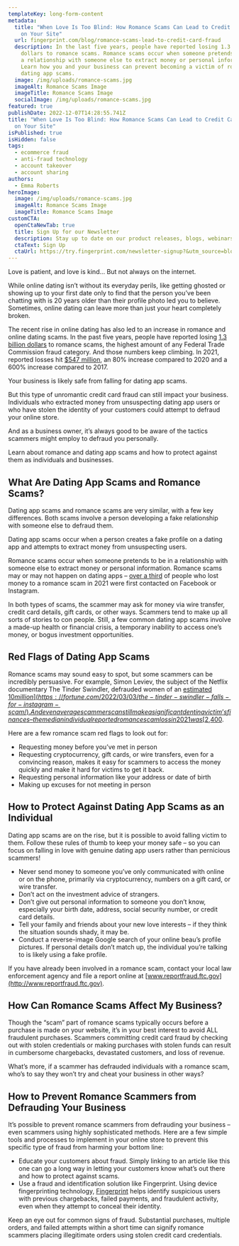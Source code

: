 ```yaml
---
templateKey: long-form-content
metadata:
  title: "When Love Is Too Blind: How Romance Scams Can Lead to Credit Card Fraud
    on Your Site"
  url: fingerprint.com/blog/romance-scams-lead-to-credit-card-fraud
  description: In the last five years, people have reported losing 1.3 billion
    dollars to romance scams. Romance scams occur when someone pretends to be in
    a relationship with someone else to extract money or personal information.
    Learn how you and your business can prevent becoming a victim of romance and
    dating app scams.
  image: /img/uploads/romance-scams.jpg
  imageAlt: Romance Scams Image
  imageTitle: Romance Scams Image
  socialImage: /img/uploads/romance-scams.jpg
featured: true
publishDate: 2022-12-07T14:28:55.741Z
title: "When Love Is Too Blind: How Romance Scams Can Lead to Credit Card Fraud
  on Your Site"
isPublished: true
isHidden: false
tags:
  - ecommerce fraud
  - anti-fraud technology
  - account takeover
  - account sharing
authors:
  - Emma Roberts
heroImage:
  image: /img/uploads/romance-scams.jpg
  imageAlt: Romance Scams Image
  imageTitle: Romance Scams Image
customCTA:
  openCtaNewTab: true
  title: Sign Up for our Newsletter
  description: Stay up to date on our product releases, blogs, webinars, and free resources!
  ctaText: Sign Up
  ctaUrl: https://try.fingerprint.com/newsletter-signup?&utm_source=blog&utm_medium=website&utm_campaign=blog
---
```

Love is patient, and love is kind… But not always on the internet.

While online dating isn’t without its everyday perils, like getting ghosted or showing up to your first date only to find that the person you’ve been chatting with is 20 years older than their profile photo led you to believe. Sometimes, online dating can leave more than just your heart completely broken.

The recent rise in online dating has also led to an increase in romance and online dating scams. In the past five years, people have reported losing [1.3 billion dollars](https://www.ftc.gov/news-events/data-visualizations/data-spotlight/2022/02/reports-romance-scams-hit-record-highs-2021) to romance scams, the highest amount of any Federal Trade Commission fraud category. And those numbers keep climbing. In 2021, reported losses hit [$547 million](https://www.ftc.gov/news-events/data-visualizations/data-spotlight/2022/02/reports-romance-scams-hit-record-highs-2021), an 80% increase compared to 2020 and a 600% increase compared to 2017. 

Your business is likely safe from falling for dating app scams.

But this type of unromantic credit card fraud can still impact your business. Individuals who extracted money from unsuspecting dating app users or who have stolen the identity of your customers could attempt to defraud your online store.

And as a business owner, it’s always good to be aware of the tactics scammers might employ to defraud you personally.

Learn about romance and dating app scams and how to protect against them as individuals and businesses.



## What Are Dating App Scams and Romance Scams?

Dating app scams and romance scams are very similar, with a few key differences. Both scams involve a person developing a fake relationship with someone else to defraud them.

Dating app scams occur when a person creates a fake profile on a dating app and attempts to extract money from unsuspecting users. 

Romance scams occur when someone pretends to be in a relationship with someone else to extract money or personal information. Romance scams may or may not happen on dating apps – [over a third](https://www.ftc.gov/news-events/data-visualizations/data-spotlight/2022/02/reports-romance-scams-hit-record-highs-2021) of people who lost money to a romance scam in 2021 were first contacted on Facebook or Instagram. 

In both types of scams, the scammer may ask for money via wire transfer, credit card details, gift cards, or other ways. Scammers tend to make up all sorts of stories to con people. Still, a few common dating app scams involve a made-up health or financial crisis, a temporary inability to access one’s money, or bogus investment opportunities.



## Red Flags of Dating App Scams

Romance scams may sound easy to spot, but some scammers can be incredibly persuasive. For example, Simon Leviev, the subject of the Netflix documentary The Tinder Swindler, defrauded women of an [estimated $10 million](https://fortune.com/2022/03/03/the-tinder-swindler-falls-for-instagram-scam/). And even average scammers can still make a significant dent in a victim’s finances – the median individual reported romance scam loss in 2021 was [$2,400](https://www.ftc.gov/news-events/data-visualizations/data-spotlight/2022/02/reports-romance-scams-hit-record-highs-2021). 

Here are a few romance scam red flags to look out for:

* Requesting money before you’ve met in person
* Requesting cryptocurrency, gift cards, or wire transfers, even for a convincing reason, makes it easy for scammers to access the money quickly and make it hard for victims to get it back.
* Requesting personal information like your address or date of birth
* Making up excuses for not meeting in person



## How to Protect Against Dating App Scams as an Individual

Dating app scams are on the rise, but it is possible to avoid falling victim to them. Follow these rules of thumb to keep your money safe – so you can focus on falling in love with genuine dating app users rather than pernicious scammers!

* Never send money to someone you’ve only communicated with online or on the phone, primarily via cryptocurrency, numbers on a gift card, or wire transfer.
* Don’t act on the investment advice of strangers.
* Don’t give out personal information to someone you don’t know, especially your birth date, address, social security number, or credit card details.
* Tell your family and friends about your new love interests – if they think the situation sounds shady, it may be.
* Conduct a reverse-image Google search of your online beau’s profile pictures. If personal details don’t match up, the individual you’re talking to is likely using a fake profile. 

If you have already been involved in a romance scam, contact your local law enforcement agency and file a report online at [www.reportfraud.ftc.gov](http://www.reportfraud.ftc.gov).



## How Can Romance Scams Affect My Business?

Though the “scam” part of romance scams typically occurs before a purchase is made on your website, it’s in your best interest to avoid ALL fraudulent purchases. Scammers committing credit card fraud by checking out with stolen credentials or making purchases with stolen funds can result in cumbersome chargebacks, devastated customers, and loss of revenue.

What’s more, if a scammer has defrauded individuals with a romance scam, who’s to say they won’t try and cheat your business in other ways?



## How to Prevent Romance Scammers from Defrauding Your Business

It’s possible to prevent romance scammers from defrauding your business – even scammers using highly sophisticated methods. Here are a few simple tools and processes to implement in your online store to prevent this specific type of fraud from harming your bottom line:

* Educate your customers about fraud. Simply linking to an article like this one can go a long way in letting your customers know what’s out there and how to protect against scams.
* Use a fraud and identification solution like Fingerprint. Using device fingerprinting technology, [Fingerprint](https://fingerprint.com/?&utm_source=blog&utm_medium=website&utm_campaign=blog) helps identify suspicious users with previous chargebacks, failed payments, and fraudulent activity, even when they attempt to conceal their identity. 

Keep an eye out for common signs of fraud. Substantial purchases, multiple orders, and failed attempts within a short time can signify romance scammers placing illegitimate orders using stolen credit card credentials.